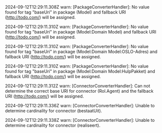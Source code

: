 2024-09-12T12:29:11.308Z warn: [PackageConverterHandler]: No value found for tag "baseUri" in package (Model) and fallback URI (http://todo.com/) will be assigned.

2024-09-12T12:29:11.310Z warn: [PackageConverterHandler]: No value found for tag "baseUri" in package (Model:Domain Model) and fallback URI (http://todo.com/) will be assigned.

2024-09-12T12:29:11.310Z warn: [PackageConverterHandler]: No value found for tag "baseUri" in package (Model:Domain Model:OSLO-Adres) and fallback URI (http://todo.com/) will be assigned.

2024-09-12T12:29:11.310Z warn: [PackageConverterHandler]: No value found for tag "baseUri" in package (Model:Domain Model:HulpPakket) and fallback URI (http://todo.com/) will be assigned.

2024-09-12T12:29:11.312Z warn: [ConnectorConverterHandler]: Can not determine the correct base URI for connector (Rol.Agent) and the fallback URI (http://todo.com/) will be assigned.

2024-09-12T12:29:11.336Z warn: [ConnectorConverterHandler]: Unable to determine cardinality for connector (bestaatUit).

2024-09-12T12:29:11.338Z warn: [ConnectorConverterHandler]: Unable to determine cardinality for connector (realiseert).

